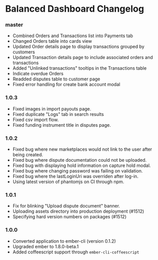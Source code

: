 # Balanced Dashboard Changelog

### master
* Combined Orders and Transactions list into Payments tab
* Changed Orders table into cards view
* Updated Order details page to display transactions grouped by customers
* Updated Transaction details page to include associated orders and transactions
* Added "Unlinked transactions" tooltips in the Transactions table
* Indicate overdue Orders
* Readded disputes table to customer page
* Fixed error handling for create bank account modal

### 1.0.3

* Fixed images in import payouts page.
* Fixed duplicate "Logs" tab in search results
* Fixed csv import flow.
* Fixed funding instrument title in disputes page.

### 1.0.2

* Fixed bug where new marketplaces would not link to the user after being created.
* Fixed bug where dispute documentation could not be uploaded.
* Fixed bug with displaying hold information on capture hold modal.
* Fixed bug where changing password was failing on validation.
* Fixed bug where the lastLoginUri was overriden after log-in.
* Using latest version of phantomjs on CI through npm.

### 1.0.1

* Fix for blinking "Upload dispute document" banner.
* Uploading assets directory into production deployment (#1512)
* Specifying hard version numbers on packages (#1512)

### 1.0.0

* Converted application to ember-cli (version 0.1.2)
* Upgraded ember to 1.8.0-beta.1
* Added coffeescript support through `ember-cli-coffeescript`

